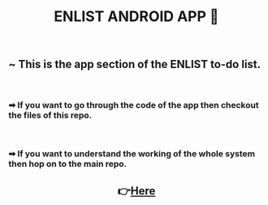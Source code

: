 <h1 align="center">ENLIST ANDROID APP 📓</h1>


&nbsp;

<h2> ~ This is the app section of the ENLIST to-do list.</h2>
&nbsp;

<h3> ➡ If you want to go through the code of the app then checkout the files of this repo.</h3>

&nbsp;
<h3> ➡ If you want to understand the working of the whole system then hop on to the 
main repo.</h3>
<h2 align="center">👉<a href="https://github.com/prakhar-agarwall/enlist.git">Here</a></h2>



